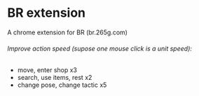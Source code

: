 <h1>BR extension</h1>
<p>A chrome extension for BR (br.265g.com)</p>
<h6>Improve action speed (supose one mouse click is a unit speed):</h6>
<ul>
	<li>move, enter shop x3</li>
	<li>search, use items, rest x2</li>
	<li>change pose, change tactic x5</li>
</ul>
